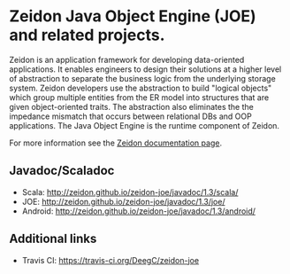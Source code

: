 # Zeidon Java Object Engine (JOE) and related projects.

Zeidon is an application framework for developing data-oriented applications.  It enables engineers to design their solutions at a higher level of abstraction to separate the business logic from the underlying storage system.  Zeidon developers use the abstraction to build "logical objects" which group multiple entities from the ER model into structures that are given object-oriented traits.  The abstraction also eliminates the the impedance mismatch that occurs between relational DBs and OOP applications.  The Java Object Engine is the runtime component of Zeidon.

For more information see the [Zeidon documentation page](http://deegc.github.io/zeidon-joe).

## Javadoc/Scaladoc

* Scala: http://zeidon.github.io/zeidon-joe/javadoc/1.3/scala/
* JOE: http://zeidon.github.io/zeidon-joe/javadoc/1.3/joe/
* Android: http://zeidon.github.io/zeidon-joe/javadoc/1.3/android/

## Additional links

* Travis CI: https://travis-ci.org/DeegC/zeidon-joe
